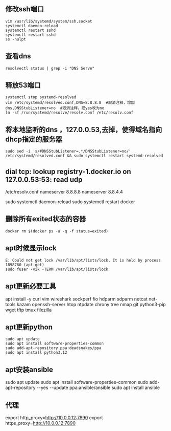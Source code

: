 ## 修改ssh端口
```
vim /usr/lib/systemd/system/ssh.socket
systemctl daemon-reload
systemctl restart sshd
systemctl restart sshd
ss -nulpt
```

## 查看dns
```
resolvectl status | grep -i "DNS Serve"
```

## 释放53端口
```
systemctl stop systemd-resolved
vim /etc/systemd/resolved.conf,DNS=8.8.8.8  #取消注释，增加dns,DNSStubListener=no  #取消注释，把yes改为no
ln -sf /run/systemd/resolve/resolv.conf /etc/resolv.conf
```

## 将本地监听的dns ，127.0.0.53,去掉，使得域名指向dhcp指定的服务器
```
sudo sed -i 's/#DNSStubListener=.*/DNSStubListener=no/' /etc/systemd/resolved.conf && sudo systemctl restart systemd-resolved
```

##  dial tcp: lookup registry-1.docker.io on 127.0.0.53:53: read udp
/etc/resolv.conf
nameserver 8.8.8.8
nameserver 8.8.4.4

sudo systemctl daemon-reload
sudo systemctl restart docker

## 删除所有exited状态的容器
```
docker rm $(docker ps -a -q -f status=exited)
```


## apt时候显示lock
```
E: Could not get lock /var/lib/apt/lists/lock. It is held by process 1898760 (apt-get)
sudo fuser -vik -TERM /var/lib/apt/lists/lock
```

## apt更新必要工具
apt install -y curl vim wireshark sockperf fio hdparm sdparm netcat net-tools kazam openssh-server htop ntpdate chrony tree nmap  git python3-pip wget tftp tmux filezilla




## apt更新python
```
sudo apt update
sudo apt install software-properties-common
sudo add-apt-repository ppa:deadsnakes/ppa
sudo apt install python3.12
```

## apt安装ansible 
sudo apt update
sudo apt install software-properties-common
sudo add-apt-repository --yes --update ppa:ansible/ansible
sudo apt install ansible

## 代理
export http_proxy=http://10.0.0.12:7890
export https_proxy=http://10.0.0.12:7890